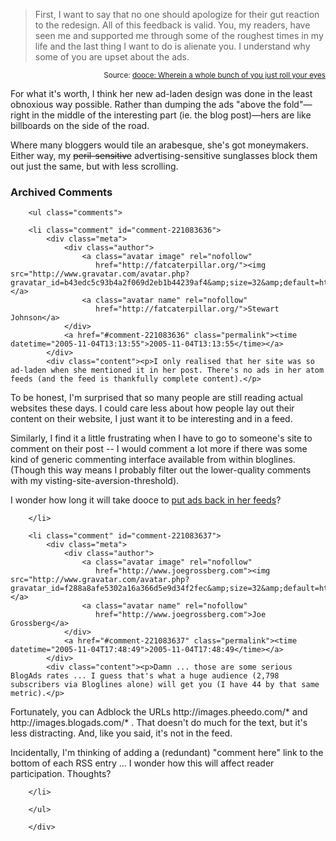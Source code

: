 <blockquote cite="http://www.dooce.com/archives/daily/11_01_2005.html">First, I want to say that no one should apologize for their gut reaction to the redesign. All of this feedback is valid. You, my readers, have seen me and supported me through some of the roughest times in my life and the last thing I want to do is alienate you. I understand why some of you are upset about the ads.</blockquote>
<small style="text-align:right; display:block">Source: <a href="http://www.dooce.com/archives/daily/11_01_2005.html">dooce: Wherein a whole bunch of you just roll your eyes</a></small>

For what it's worth, I think her new ad-laden design was done in the least obnoxious way possible.  Rather than dumping the ads "above the fold"—right in the middle of the interesting part (ie. the blog post)—hers are like billboards on the side of the road.  

Where many bloggers would tile an arabesque, she's got moneymakers.  Either way, my <strike>peril-sensitive</strike> advertising-sensitive sunglasses block them out just the same, but with less scrolling.

<div id="comments" class="comments archived-comments">
            <h3>Archived Comments</h3>
            
        <ul class="comments">
            
        <li class="comment" id="comment-221083636">
            <div class="meta">
                <div class="author">
                    <a class="avatar image" rel="nofollow" 
                       href="http://fatcaterpillar.org/"><img src="http://www.gravatar.com/avatar.php?gravatar_id=b43edc5c93b4a2f069d2eb1b44239af4&amp;size=32&amp;default=http://mediacdn.disqus.com/1320279820/images/noavatar32.png"/></a>
                    <a class="avatar name" rel="nofollow" 
                       href="http://fatcaterpillar.org/">Stewart Johnson</a>
                </div>
                <a href="#comment-221083636" class="permalink"><time datetime="2005-11-04T13:13:55">2005-11-04T13:13:55</time></a>
            </div>
            <div class="content"><p>I only realised that her site was so ad-laden when she mentioned it in her post. There's no ads in her atom feeds (and the feed is thankfully complete content).</p>

<p>To be honest, I'm surprised that so many people are still reading actual websites these days. I could care less about how people lay out their content on their website, I just want it to be interesting and in a feed. </p>

<p>Similarly, I find it a little frustrating when I have to go to someone's site to comment on their post -- I would comment a lot more if there was some kind of generic commenting interface available from within bloglines. (Though this way means I probably filter out the lower-quality comments with my visting-site-aversion-threshold).</p>

<p>I wonder how long it will take dooce to <a href="http://www.dooce.com/archives/daily/09_21_2005.html" rel="nofollow">put ads back in her feeds</a>?</p></div>
            
        </li>
    
        <li class="comment" id="comment-221083637">
            <div class="meta">
                <div class="author">
                    <a class="avatar image" rel="nofollow" 
                       href="http://www.joegrossberg.com"><img src="http://www.gravatar.com/avatar.php?gravatar_id=f288a8afe5302a16a366d5e9d34f2fec&amp;size=32&amp;default=http://mediacdn.disqus.com/1320279820/images/noavatar32.png"/></a>
                    <a class="avatar name" rel="nofollow" 
                       href="http://www.joegrossberg.com">Joe Grossberg</a>
                </div>
                <a href="#comment-221083637" class="permalink"><time datetime="2005-11-04T17:48:49">2005-11-04T17:48:49</time></a>
            </div>
            <div class="content"><p>Damn ... those are some serious BlogAds rates ... I guess that's what a huge audience (2,798 subscribers via Bloglines alone) will get you (I have 44 by that same metric).</p>

<p>Fortunately, you can Adblock the URLs http://images.pheedo.com/* and http://images.blogads.com/* . That doesn't do much for the text, but it's less distracting. And, like you said, it's not in the feed.</p>

<p>Incidentally, I'm thinking of adding a (redundant) "comment here" link to the bottom of each RSS entry ... I wonder how this will affect reader participation. Thoughts?</p></div>
            
        </li>
    
        </ul>
    
        </div>
    